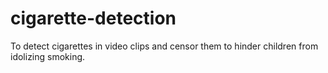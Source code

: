 # cigarette-detection
To detect cigarettes in video clips and censor them to hinder children from idolizing smoking.
